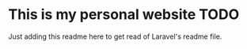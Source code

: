 # This is my personal website TODO
 Just adding this readme here to get read of Laravel's readme file.
